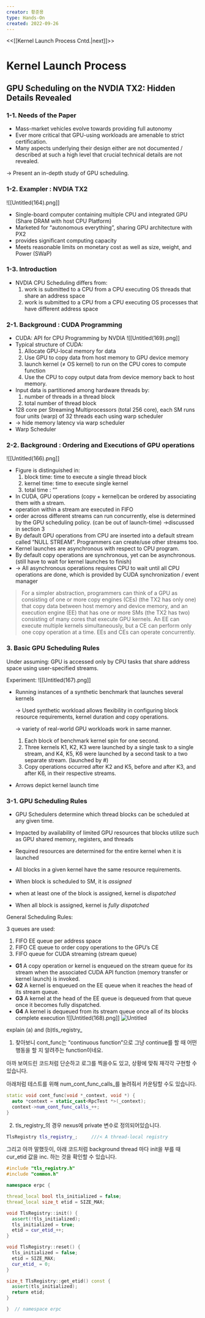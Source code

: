 ```yaml
---
creator: 황준용
type: Hands-On
created: 2022-09-26
---
```

<<[[Kernel Launch Process Cntd.|next]]>>
# Kernel Launch Process

## GPU Scheduling on the NVDIA TX2: Hidden Details Revealed

### 1-1. Needs of the Paper

- Mass-market vehicles evolve towards providing full autonomy
- Ever more critical that GPU-using workloads are amenable to strict certification.
- Many aspects underlying their design either are not documented / described at such a high level that crucial technical details are not revealed.

→ Present an in-depth study of GPU scheduling.

### 1-2. Exampler : NVDIA TX2
![[Untitled(164).png]]
- Single-board computer containing multiple CPU and integrated GPU (Share DRAM with host CPU Platform)
- Marketed for “autonomous everything”, sharing GPU architecture with PX2
- provides significant computing capacity
- Meets reasonable limits on monetary cost as well as size, weight, and Power (SWaP)

### 1-3. Introduction

- NVDIA CPU Scheduling differs from:
    1. work is submitted to a CPU from a CPU executing OS threads that share an address space
    2. work is submitted to a CPU from a CPU executing OS processes that have different address space

### 2-1. Background : CUDA Programming

- CUDA: API for CPU Programming by NVDIA
![[Untitled(169).png]]
- Typical structure of CUDA:
    1. Allocate GPU-local memory for data
    2. Use GPU to copy data from host memory to GPU device memory
    3. launch kernel (≠ OS kernel) to run on the CPU cores to compute function
    4. Use the CPU to copy output data from device memory back to host memory.
- Input data is partitioned among hardware threads by:
    1. number of threads in a thread block
    2. total number of thread block
- 128 core per Streaming Multiprocessors (total 256 core), each SM runs four units (warp) of 32 threads each using warp scheduler
- → hide memory latency via warp scheduler
- Warp Scheduler

### 2-2. Background : Ordering and Executions of GPU operations
![[Untitled(166).png]]
- Figure is distinguished in:
    1. block time: time to execute a single thread block
    2. kernel time: time to execute single kernel
    3. total time : “”
- In CUDA, GPU operations (copy + kernel)can be ordered by associating them with a stream.
- operation within a stream are executed in FIFO
- order across different streams can run concurrently, else is determined by the GPU scheduling policy. (can be out of launch-time) →discussed in section 3
- By default GPU operations from CPU are inserted into a default stream called “NULL STREAM”. Programmers can create/use other streams too.
- Kernel launches are asynchronous with respect to CPU program.
- By default copy operations are synchronous, yet can be asynchronous. (still have to wait for kernel launches to finish)
- → All asynchronous operations requires CPU to wait until all CPU operations are done, which is provided by CUDA synchronization / event manager

> For a simpler abstraction, programmers can think of a GPU as consisting of one or more copy engines (CEs) (the TX2 has only one) that copy data between host memory and device memory, and an execution engine (EE) that has one or more SMs (the TX2 has two) consisting of many cores that execute GPU kernels. An EE can execute multiple kernels simultaneously, but a CE can perform only one copy operation at a time. EEs and CEs can operate concurrently.

### 3. Basic GPU Scheduling Rules

Under assuming: GPU is accessed only by CPU tasks that share address space using user-specified streams.

Experiment:
![[Untitled(167).png]]
- Running instances of a synthetic benchmark that launches several kernels
    
    → Used synthetic workload allows flexibility in configuring block resource requirements, kernel duration and copy operations.
    
    → variety of real-world GPU workloads work in same manner.
    
    1. Each block of benchmark kernel spin for one second.
    2. Three kernels K1, K2, K3 were launched by a single task to a single stream, and K4, K5, K6 were launched by a second task to a two separate stream. (launched by #)
    3. Copy operations occurred after K2 and K5, before and after K3, and after K6, in their respective streams.
- Arrows depict kernel launch time
    

### 3-1. GPU Scheduling Rules

- GPU Schedulers determine which thread blocks can be scheduled at any given time.
    
- Impacted by availability of limited GPU resources that blocks utilize such as GPU shared memory, registers, and threads
    
- Required resources are determined for the entire kernel when it is launched
    
- All blocks in a given kernel have the same resource requirements.
    
- When block is scheduled to SM, it is _assigned_
    
- when at least one of the block is assigned, kernel is _dispatched_
    
- When all block is assigned, kernel is _fully dispatched_
    

General Scheduling Rules:

3 queues are used:

1. FIFO EE queue per address space
2. FIFO CE queue to order copy operations to the GPU’s CE
3. FIFO queue for CUDA streaming (stream queue)

- **G1** A copy operation or kernel is enqueued on the stream queue for its stream when the associated CUDA API function (memory transfer or kernel launch) is invoked.
- **G2** A kernel is enqueued on the EE queue when it reaches the head of its stream queue.
- **G3** A kernel at the head of the EE queue is dequeued from that queue once it becomes fully dispatched.
- **G4** A kernel is dequeued from its stream queue once all of its blocks complete execution
![[Untitled(168).png]]
![Untitled](https://s3-us-west-2.amazonaws.com/secure.notion-static.com/88211a30-d482-459c-b469-d19649d79388/Untitled.png)

explain (a) and (b)tls_registry_

1. 찾아보니 cont_func는 “continuous function”으로 그냥 continue를 할 때 어떤 행동을 할 지 알려주는 function이네요.

아까 보여드린 코드처럼 단순하고 로그를 찍을수도 있고, 상황에 맞춰 재각각 구현할 수 있습니다.

아래처럼 테스트를 위해 num_cont_func_calls_를 늘려줘서 카운팅할 수도 있습니다.

```cpp
static void cont_func(void *_context, void *) {
  auto *context = static_cast<RpcTest *>(_context);
  context->num_cont_func_calls_++;
}
```

2. tls_registry_의 경우 nexus에 private 변수로 정의되어있습니다.

```cpp
TlsRegistry tls_registry_;     ///< A thread-local registry
```

그리고 아까 말했듯이, 아래 코드처럼 background thread 마다 init을 부를 때 cur_etid 값을 inc. 하는 것을 확인할 수 있습니다.

```cpp
#include "tls_registry.h"
#include "common.h"

namespace erpc {

thread_local bool tls_initialized = false;
thread_local size_t etid = SIZE_MAX;

void TlsRegistry::init() {
  assert(!tls_initialized);
  tls_initialized = true;
  etid = cur_etid_++;
}

void TlsRegistry::reset() {
  tls_initialized = false;
  etid = SIZE_MAX;
  cur_etid_ = 0;
}

size_t TlsRegistry::get_etid() const {
  assert(tls_initialized);
  return etid;
}

}  // namespace erpc
```